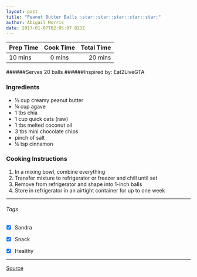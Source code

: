 ```yaml
---
layout: post
title: "Peanut Butter Balls :star::star::star::star::star:"
author: Abigail Morris
date: 2017-01-07T02:05:07.823Z
---
```


| Prep Time  | Cook Time    | Total Time  |
| ---------- |:------------:| -----------:|
| 10 mins    | 0 mins      | 20 mins     |


######Serves 20 balls
######Inspired by: Eat2LiveGTA

### Ingredients

* ½ cup creamy peanut butter
* ¼ cup agave
* 1 tbs chia
* 1 cup quick oats (raw)
* 1 tbs melted coconut oil
* 3 tbs mini chocolate chips
* pinch of salt
* ¼ tsp cinnamon


### Cooking Instructions

1. In a mixing bowl, combine everything
2. Transfer mixture to refrigerator or freezer and chill until set
3. Remove from refrigerator and shape into 1-inch balls
4. Store in refrigerator in an airtight container for up to one week
---

###### Tags
- [x] Sandra
- [x] Snack
- [x] Healthy


---

[Source](www.eat2livegta.com)

